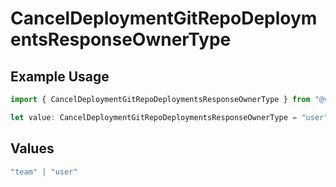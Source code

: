 # CancelDeploymentGitRepoDeploymentsResponseOwnerType

## Example Usage

```typescript
import { CancelDeploymentGitRepoDeploymentsResponseOwnerType } from "@vercel/sdk/models/operations";

let value: CancelDeploymentGitRepoDeploymentsResponseOwnerType = "user";
```

## Values

```typescript
"team" | "user"
```
